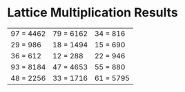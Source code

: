 # Lattice Multiplication Results

|   |   |   |
|---|---|---|
| 97 = 4462 | 79 = 6162 | 34 = 816 |
| 29 = 986 | 18 = 1494 | 15 = 690 |
| 36 = 612 | 12 = 288 | 22 = 946 |
| 93 = 8184 | 47 = 4653 | 55 = 880 |
| 48 = 2256 | 33 = 1716 | 61 = 5795 |
